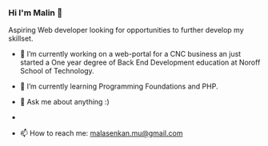 ### Hi I'm Malin 👋
Aspiring Web developer looking for opportunities to further develop my skillset.


- 🔭 I’m currently working on a web-portal for a CNC business an just started a One year degree of Back End Development education at Noroff School of Technology.
- 🌱 I’m currently learning Programming Foundations and PHP.

- 💬 Ask me about anything :)
- 
- 📫 How to reach me: malasenkan.mu@gmail.com

